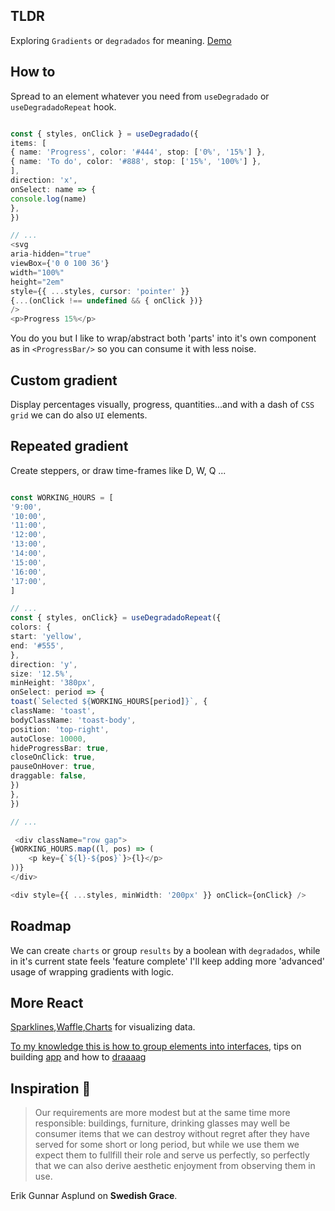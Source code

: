 ## TLDR

Exploring `Gradients` or `degradados` for meaning. [Demo](https://polmoneys.github.io/degradado/)

## How to

Spread to an element whatever you need from `useDegradado` or `useDegradadoRepeat` hook. 

```ts

const { styles, onClick } = useDegradado({
items: [
{ name: 'Progress', color: '#444', stop: ['0%', '15%'] },
{ name: 'To do', color: '#888', stop: ['15%', '100%'] },
],
direction: 'x',
onSelect: name => {
console.log(name)
},
})

// ...
<svg
aria-hidden="true"
viewBox={'0 0 100 36'}
width="100%"
height="2em"
style={{ ...styles, cursor: 'pointer' }}
{...(onClick !== undefined && { onClick })}
/>
<p>Progress 15%</p>


```

You do you but I like to wrap/abstract both 'parts' into it's own component as in `<ProgressBar/>` so you can consume it with less noise. 


## Custom gradient

Display percentages visually, progress, quantities...and with a dash of `CSS grid` we can do also `UI` elements.  


## Repeated gradient

Create steppers, or draw time-frames like D, W, Q ... 

```ts

const WORKING_HOURS = [
'9:00',
'10:00',
'11:00',
'12:00',
'13:00',
'14:00',
'15:00',
'16:00',
'17:00',
]

// ... 
const { styles, onClick} = useDegradadoRepeat({
colors: {
start: 'yellow',
end: '#555',
},
direction: 'y',
size: '12.5%',
minHeight: '380px',
onSelect: period => {
toast(`Selected ${WORKING_HOURS[period]}`, {
className: 'toast',
bodyClassName: 'toast-body',
position: 'top-right',
autoClose: 10000,
hideProgressBar: true,
closeOnClick: true,
pauseOnHover: true,
draggable: false,
})
},
})

// ...

 <div className="row gap">
{WORKING_HOURS.map((l, pos) => (
    <p key={`${l}-${pos}`}>{l}</p>
))}
</div>

<div style={{ ...styles, minWidth: '200px' }} onClick={onClick} />


```

## Roadmap

We can create `charts` or group `results` by a boolean with `degradados`, while in it's current state feels 'feature complete' I'll keep adding more 'advanced' usage of wrapping gradients with logic.


## More React

[Sparklines](https://github.com/polmoneys/Sparkline),[Waffle](https://github.com/polmoneys/Waffle),[Charts](https://github.com/polmoneys/charts) for visualizing data. 

[To my knowledge this is how to group elements into interfaces](https://github.com/polmoneys/tmk), tips on building [app](https://github.com/polmoneys/react-app) and how to [draaaag](https://github.com/polmoneys/draaaaaag)


## Inspiration 💐

> Our requirements are more modest but at the same time more responsible:
> buildings, furniture, drinking glasses may well be consumer items that
> we can destroy without regret after they have served for some short or
> long period, but while we use them we expect them to fullfill their role and serve us perfectly, so perfectly that we can also derive aesthetic
> enjoyment from observing them in use.

Erik Gunnar Asplund on **Swedish Grace**.


